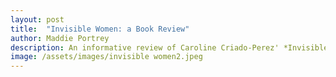 ```yaml
---
layout: post
title:  "Invisible Women: a Book Review"
author: Maddie Portrey
description: An informative review of Caroline Criado-Perez' *Invisible Women*
image: /assets/images/invisible women2.jpeg
---
```


